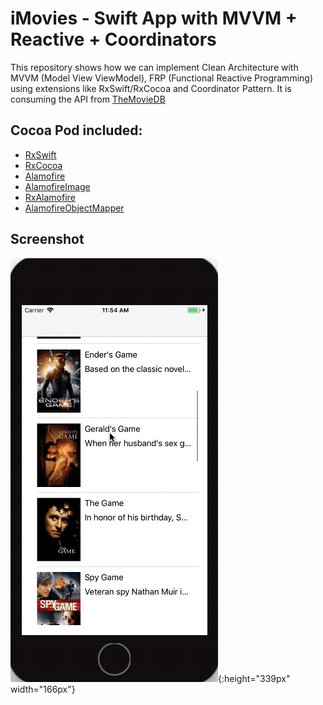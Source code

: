# iMovies - Swift App with MVVM + Reactive + Coordinators

This repository shows how we can implement Clean Architecture with MVVM (Model View ViewModel), FRP (Functional Reactive Programming) using extensions like RxSwift/RxCocoa and Coordinator Pattern. It is consuming the API from [TheMovieDB](https://www.themoviedb.org/)

## Cocoa Pod included:

- [RxSwift](https://github.com/ReactiveX/RxSwift)
- [RxCocoa](https://github.com/ReactiveX/RxSwift)
- [Alamofire](https://github.com/Alamofire/Alamofire)
- [AlamofireImage](https://github.com/Alamofire/AlamofireImage)
- [RxAlamofire](https://github.com/RxSwiftCommunity/RxAlamofire)
- [AlamofireObjectMapper](https://github.com/tristanhimmelman/AlamofireObjectMapper)

## Screenshot

![ScreenShot](https://github.com/yaircarreno/iMovies/blob/master/screenshot/iMovie.gif){:height="339px" width="166px"}